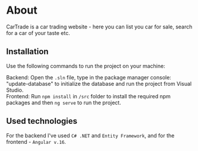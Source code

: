 # About

CarTrade is a car trading website - here you can list you car for sale, search for a car of your taste etc.

## Installation

Use the following commands to run the project on your machine:

Backend: Open the ```.sln``` file, type in the package manager console: "update-database" to initialize the database and run the project from Visual Studio. <br />
Frontend: Run ```npm install``` in ```/src``` folder to install the required npm packages and then ```ng serve``` to run the project.

## Used technologies

For the backend I've used ```C# .NET``` and ```Entity Framework```, and for the frontend - ```Angular v.16```.
